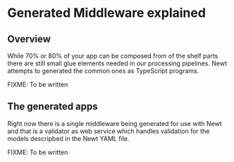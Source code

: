 

# Generated Middleware explained

## Overview

While 70% or 80% of your app can be composed from of the shelf parts there are still small glue elements needed in our processing pipelines. Newt attempts to generated the common ones as TypeScript programs.

FIXME: To be written


## The generated apps

Right now there is a single middleware being generated for use with Newt and that is a validator as web service which handles validation for the models descripbed in the Newt YAML file.


FIXME: To be written

